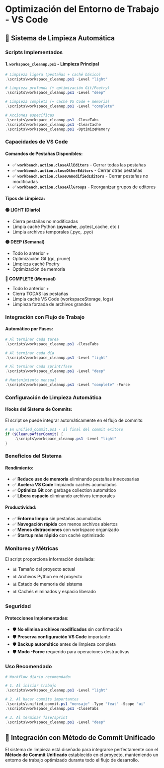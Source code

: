 # Optimización del Entorno de Trabajo - VS Code

## 🧹 Sistema de Limpieza Automática

### Scripts Implementados

#### 1. `workspace_cleanup.ps1` - Limpieza Principal
```powershell
# Limpieza ligera (pestañas + caché básico)
.\scripts\workspace_cleanup.ps1 -Level "light"

# Limpieza profunda (+ optimización Git/Poetry)
.\scripts\workspace_cleanup.ps1 -Level "deep"

# Limpieza completa (+ caché VS Code + memoria)
.\scripts\workspace_cleanup.ps1 -Level "complete"

# Acciones específicas
.\scripts\workspace_cleanup.ps1 -CloseTabs
.\scripts\workspace_cleanup.ps1 -ClearCache
.\scripts\workspace_cleanup.ps1 -OptimizeMemory
```

### Capacidades de VS Code

#### Comandos de Pestañas Disponibles:
- ✅ **`workbench.action.closeAllEditors`** - Cerrar todas las pestañas
- ✅ **`workbench.action.closeOtherEditors`** - Cerrar otras pestañas
- ✅ **`workbench.action.closeUnmodifiedEditors`** - Cerrar pestañas no modificadas
- ✅ **`workbench.action.closeAllGroups`** - Reorganizar grupos de editores

#### Tipos de Limpieza:

**🟢 LIGHT (Diario)**
- Cierra pestañas no modificadas
- Limpia caché Python (__pycache__, .pytest_cache, etc.)
- Limpia archivos temporales (.pyc, .pyo)

**🟡 DEEP (Semanal)**
- Todo lo anterior +
- Optimización Git (gc, prune)
- Limpieza caché Poetry
- Optimización de memoria

**🔴 COMPLETE (Mensual)**
- Todo lo anterior +
- Cierra TODAS las pestañas
- Limpia caché VS Code (workspaceStorage, logs)
- Limpieza forzada de archivos grandes

### Integración con Flujo de Trabajo

#### Automático por Fases:
```powershell
# Al terminar cada tarea
.\scripts\workspace_cleanup.ps1 -CloseTabs

# Al terminar cada día
.\scripts\workspace_cleanup.ps1 -Level "light"

# Al terminar cada sprint/fase
.\scripts\workspace_cleanup.ps1 -Level "deep"

# Mantenimiento mensual
.\scripts\workspace_cleanup.ps1 -Level "complete" -Force
```

### Configuración de Limpieza Automática

#### Hooks del Sistema de Commits:
El script se puede integrar automáticamente en el flujo de commits:

```powershell
# En unified_commit.ps1 - al final del commit exitoso
if ($CleanupAfterCommit) {
    .\scripts\workspace_cleanup.ps1 -Level "light"
}
```

### Beneficios del Sistema

#### Rendimiento:
- ✅ **Reduce uso de memoria** eliminando pestañas innecesarias
- ✅ **Acelera VS Code** limpiando cachés acumulados
- ✅ **Optimiza Git** con garbage collection automático
- ✅ **Libera espacio** eliminando archivos temporales

#### Productividad:
- ✅ **Entorno limpio** sin pestañas acumuladas
- ✅ **Navegación rápida** con menos archivos abiertos
- ✅ **Menos distracciones** con workspace organizado
- ✅ **Startup más rápido** con caché optimizado

### Monitoreo y Métricas

El script proporciona información detallada:
- 📊 Tamaño del proyecto actual
- 📊 Archivos Python en el proyecto
- 📊 Estado de memoria del sistema
- 📊 Cachés eliminados y espacio liberado

### Seguridad

#### Protecciones Implementadas:
- 🛡️ **No elimina archivos modificados** sin confirmación
- 🛡️ **Preserva configuración VS Code** importante
- 🛡️ **Backup automático** antes de limpieza completa
- 🛡️ **Modo -Force** requerido para operaciones destructivas

### Uso Recomendado

```powershell
# Workflow diario recomendado:

# 1. Al iniciar trabajo
.\scripts\workspace_cleanup.ps1 -Level "light"

# 2. Al hacer commits importantes
.\scripts\unified_commit.ps1 "mensaje" -Type "feat" -Scope "ui"
.\scripts\workspace_cleanup.ps1 -CloseTabs

# 3. Al terminar fase/sprint
.\scripts\workspace_cleanup.ps1 -Level "deep"
```

## 🔄 Integración con Método de Commit Unificado

El sistema de limpieza está diseñado para integrarse perfectamente con el **Método de Commit Unificado** establecido en el proyecto, manteniendo un entorno de trabajo optimizado durante todo el flujo de desarrollo.
